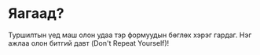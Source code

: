 Яагаад?
=======

Туршилтын үед маш олон удаа тэр формуудын бөглөх хэрэг гардаг. Нэг ажлаа олон битгий давт (Don't Repeat Yourself)!
